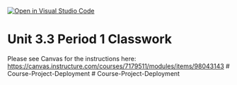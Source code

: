 [![Open in Visual Studio Code](https://classroom.github.com/assets/open-in-vscode-718a45dd9cf7e7f842a935f5ebbe5719a5e09af4491e668f4dbf3b35d5cca122.svg)](https://classroom.github.com/online_ide?assignment_repo_id=14572383&assignment_repo_type=AssignmentRepo)
# Unit 3.3 Period 1 Classwork


Please see Canvas for the instructions here: https://canvas.instructure.com/courses/7179511/modules/items/98043143 
#   C o u r s e - P r o j e c t - D e p l o y m e n t  
 #   C o u r s e - P r o j e c t - D e p l o y m e n t  
 